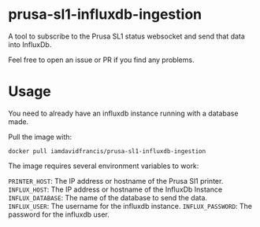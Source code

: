 # prusa-sl1-influxdb-ingestion

A tool to subscribe to the Prusa SL1 status websocket and send that data into InfluxDb. 

Feel free to open an issue or PR if you find any problems.

# Usage

You need to already have an influxdb instance running with a database made.

Pull the image with:
```
docker pull iamdavidfrancis/prusa-sl1-influxdb-ingestion
```

The image requires several environment variables to work:

`PRINTER_HOST`: The IP address or hostname of the Prusa Sl1 printer.   
`INFLUX_HOST`: The IP address or hostname of the InfluxDb Instance   
`INFLUX_DATABASE`: The name of the database to send the data.   
`INFLUX_USER`: The username for the influxdb instance.
`INFLUX_PASSWORD`: The password for the influxdb user.
